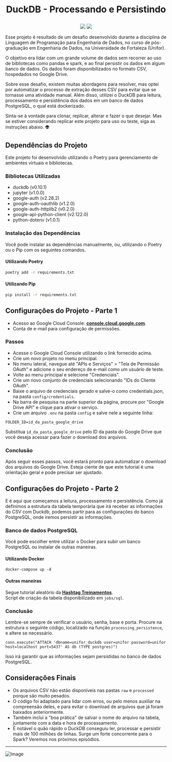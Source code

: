 # <p align="center">DuckDB - Processando e Persistindo</p>

<p align="center">
<img src="http://img.shields.io/static/v1?label=LICENCA&message=...&color=GREEN&style=for-the-badge"/>     
<img src="http://img.shields.io/static/v1?label=STATUS&message=N/A&color=GREEN&style=for-the-badge"/>
</p>

Esse projeto é resultado de um desafio desenvolvido durante a disciplina de Linguagem de Programação para Engenharia de Dados, no curso de pós-graduação em Engenharia de Dados, na Universidade de Fortaleza (Unifor).

O objetivo era lidar com um grande volume de dados sem recorrer ao uso de bibliotecas como pandas e spark, e ao final persistir os dados em algum banco de dados. Os dados foram disponibilizados no formato CSV, hospedados no Google Drive.

Sobre esse desafio, existem muitas abordagens para resolver, mas optei por automatizar o processo de extração desses CSV para evitar que se tornasse uma atividade manual. Além disso, utilizei o DuckDB para leitura, processamento e persistência dos dados em um banco de dados PostgreSQL, o qual está dockerizado.

Sinta-se à vontade para clonar, replicar, alterar e fazer o que desejar. Mas se estiver considerando replicar este projeto para uso ou teste, siga as instruções abaixo. :alien:

## Dependências do Projeto

Este projeto foi desenvolvido utilizando o Poetry para gerenciamento de ambientes virtuais e bibliotecas.

### Bibliotecas Utilizadas

- duckdb (v0.10.1)
- jupyter (v1.0.0)
- google-auth (v2.28.2)
- google-auth-oauthlib (v1.2.0)
- google-auth-httplib2 (v0.2.0)
- google-api-python-client (v2.122.0)
- python-dotenv (v1.0.1)

### Instalação das Dependências

Você pode instalar as dependências manualmente, ou, utilizando o Poetry ou o Pip com os seguintes comandos.

#### Utilizando Poetry

```bash
poetry add -r requirements.txt

```

#### Utilizando Pip

```bash
pip install -r requirements.txt

```

## Configurações do Projeto - Parte 1

- Acesso ao Google Cloud Console: **<a href="https://console.cloud.google.com">console.cloud.google.com</a>**.
- Conta de e-mail para configuração de permissões.

### Passos

- Acesse o Google Cloud Console utilizando o link fornecido acima.
- Crie um novo projeto no menu principal.
- No menu lateral, navegue até "APIs e Serviços" > "Tela de Permissão OAuth" e adicione o seu endereço de e-mail como um usuário de teste.
- Volte ao menu principal e selecione "Credenciais".
- Crie um novo conjunto de credenciais selecionando "IDs do Cliente OAuth".
- Baixe o arquivo de credenciais gerado e salve-o como credentials.json, na pasta <code>config/credentials</code>.
- Na barra de pesquisa na parte superior da página, procure por "Google Drive API" e clique para ativar o serviço.</li>
- Crie um arquivo <code>.env</code> na pasta <code>config</code> e salve nele a seguinte linha:
<pre><code>FOLDER_ID=id_da_pasta_google_drive</code></pre>
Substitua <code>id_da_pasta_google_drive</code> pelo ID da pasta do Google Drive que você deseja acessar para fazer o download dos arquivos.

### Conclusão
Após seguir esses passos, você estará pronto para automatizar o download dos arquivos do Google Drive. Esteja ciente de que este tutorial é uma orientação geral e pode precisar ser ajustado.

## Configurações do Projeto - Parte 2

E é aqui que começamos a leitura, processamento e persistência. Como já definimos a estrutura da tabela temporária que irá receber as informações do CSV com Duckdb, podemos partir para as configurações do banco PostgreSQL, onde iremos persistir as informações.

### Banco de dados PostgreSQL

Você pode escolher entre utilizar o Docker para subir um banco PostgreSQL ou instalar de outras maneiras.

#### Utilizando Docker

<pre><code>docker-compose up -d</code></pre>

#### Outras maneiras

Segue tutorial aleatório da **<a href="https://youtu.be/L_2l8XTCPAE?si=-OJ21qv_48BgHFq2">Hashtag Treinamentos</a>**. <br>Script de criação da tabela disponibilizado em <code>jobs/sql</code>.

### Conclusão

Lembre-se sempre de verificar o usuário, senha, base e porta. Procure na estrutura o seguinte código, localizado na função <code>processing_persistence</code>, e altere se necessário.

<pre><code>conn.execute("ATTACH 'dbname=unifor_duckdb user=unifor password=unifor host=localhost port=5437' AS db (TYPE postgres)")</code></pre>

Isso irá garantir que as informações sejam persistidas no banco de dados PostgreSQL.</p>


## Considerações Finais

- Os arquivos CSV não estão disponíveis nas pastas <code>raw</code> e <code>processed</code> porque são muito pesados.
- O código foi adaptado para lidar com erros, ou pelo menos auxiliar na compreensão deles, e para evitar o download de arquivos que já foram baixados anteriormente.
- Também inclui a "boa prática" de salvar o nome do arquivo na tabela, juntamente com a data e hora de processamento.
- É notável o quão rápido o DuckDB conseguiu ler, processar e persistir mais de 100 milhões de linhas. Surge um forte concorrente para o Spark? Veremos nos próximos episódios.

<hr>

![Image](https://i.imgur.com/p4vnGAN.gif)
